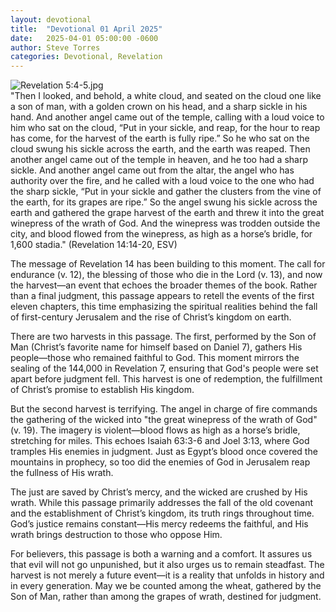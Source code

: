 ```yaml
---
layout: devotional
title:  "Devotional 01 April 2025"
date:   2025-04-01 05:00:00 -0600
author: Steve Torres
categories: Devotional, Revelation
---
```

<img src="https://sitemedia.esteeb.com/file/esteebcomsitemedia/devotional_images/Revelation/Rev-14_14.jpg?raw=true" alt="Revelation 5:4-5.jpg" style="max-width: 100%; height: auto;">

<div class="scripture">
  "Then I looked, and behold, a white cloud, and seated on the cloud one like a son of man, with a golden crown on his head, and a sharp sickle in his hand. And another angel came out of the temple, calling with a loud voice to him who sat on the cloud, “Put in your sickle, and reap, for the hour to reap has come, for the harvest of the earth is fully ripe.” So he who sat on the cloud swung his sickle across the earth, and the earth was reaped. Then another angel came out of the temple in heaven, and he too had a sharp sickle. And another angel came out from the altar, the angel who has authority over the fire, and he called with a loud voice to the one who had the sharp sickle, “Put in your sickle and gather the clusters from the vine of the earth, for its grapes are ripe.” So the angel swung his sickle across the earth and gathered the grape harvest of the earth and threw it into the great winepress of the wrath of God. And the winepress was trodden outside the city, and blood flowed from the winepress, as high as a horse’s bridle, for 1,600 stadia." (Revelation 14:14-20, ESV)
</div>

The message of Revelation 14 has been building to this moment. The call for endurance (v. 12), the blessing of those who die in the Lord (v. 13), and now the harvest—an event that echoes the broader themes of the book. Rather than a final judgment, this passage appears to retell the events of the first eleven chapters, this time emphasizing the spiritual realities behind the fall of first-century Jerusalem and the rise of Christ’s kingdom on earth.

There are two harvests in this passage. The first, performed by the Son of Man (Christ’s favorite name for himself based on Daniel 7), gathers His people—those who remained faithful to God. This moment mirrors the sealing of the 144,000 in Revelation 7, ensuring that God's people were set apart before judgment fell. This harvest is one of redemption, the fulfillment of Christ’s promise to establish His kingdom.

But the second harvest is terrifying. The angel in charge of fire commands the gathering of the wicked into "the great winepress of the wrath of God" (v. 19). The imagery is violent—blood flows as high as a horse’s bridle, stretching for miles. This echoes Isaiah 63:3-6 and Joel 3:13, where God tramples His enemies in judgment. Just as Egypt’s blood once covered the mountains in prophecy, so too did the enemies of God in Jerusalem reap the fullness of His wrath.

The just are saved by Christ’s mercy, and the wicked are crushed by His wrath. While this passage primarily addresses the fall of the old covenant and the establishment of Christ’s kingdom, its truth rings throughout time. God’s justice remains constant—His mercy redeems the faithful, and His wrath brings destruction to those who oppose Him.

For believers, this passage is both a warning and a comfort. It assures us that evil will not go unpunished, but it also urges us to remain steadfast. The harvest is not merely a future event—it is a reality that unfolds in history and in every generation. May we be counted among the wheat, gathered by the Son of Man, rather than among the grapes of wrath, destined for judgment.
